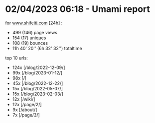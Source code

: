 # 02/04/2023 06:18 - Umami report
for www.shifeiti.com [24h] :

 - 499 (146) page views
 - 154 (17) uniques
 - 108 (19) bounces
 - 11h 40' 20'' (6h 32' 32'') totaltime


top 10 urls:
 - 124x [/blog/2022-12-09/]
 - 99x [/blog/2023-01-12/]
 - 98x [/]
 - 45x [/blog/2022-12-22/]
 - 15x [/blog/2022-05-07/]
 - 15x [/blog/2023-02-03/]
 - 12x [/wiki/]
 - 12x [/page/2/]
 - 9x [/about/]
 - 7x [/page/3/]


